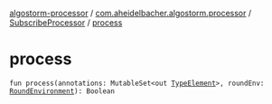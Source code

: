 [algostorm-processor](../../index.md) / [com.aheidelbacher.algostorm.processor](../index.md) / [SubscribeProcessor](index.md) / [process](.)

# process

`fun process(annotations: MutableSet<out `[`TypeElement`](http://docs.oracle.com/javase/6/docs/api/javax/lang/model/element/TypeElement.html)`>, roundEnv: `[`RoundEnvironment`](http://docs.oracle.com/javase/6/docs/api/javax/annotation/processing/RoundEnvironment.html)`): Boolean`